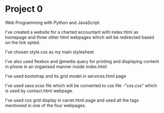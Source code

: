 # Project 0

Web Programming with Python and JavaScript

I've created a website for a charted accountant with index.html as homepage and three other html webpages which will be redirected based on the link opted.

I've chosen style.css as my main stylesheet 

I've also used flexbox and @media query for printing and displaying content in phone in an organised manner inside index.html

I've used bootstrap and its grid model in services.html page 

I've used sass.scss file which will be converted to css file -"css.css" which is used by contact.html webpage.

I've used css grid display in carrer.html page and used all the tags mentioned in one of the four webpages.